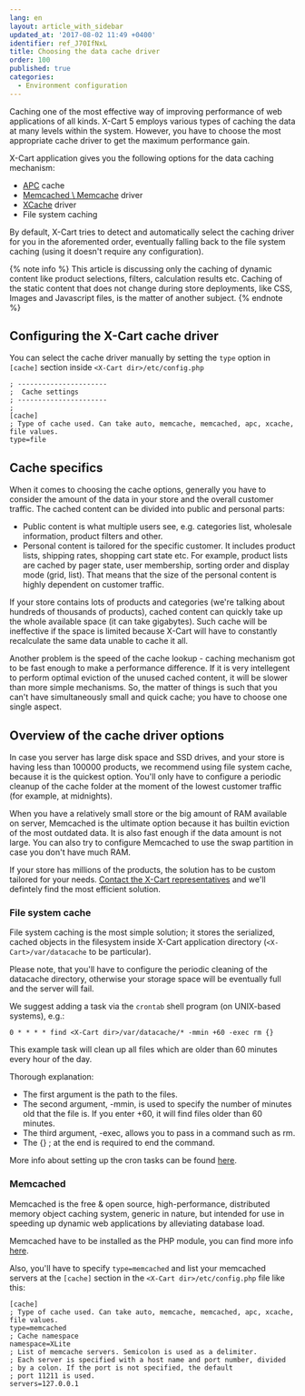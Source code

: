 ```yaml
---
lang: en
layout: article_with_sidebar
updated_at: '2017-08-02 11:49 +0400'
identifier: ref_J70IfNxL
title: Choosing the data cache driver
order: 100
published: true
categories:
  - Environment configuration
---
```

Caching one of the most effective way of improving performance of web applications of all kinds. X-Cart 5 employs various types of caching the data at many levels within the system. However, you have to choose the most appropriate cache driver to get the maximum performance gain. 

X-Cart application gives you the following options for the data caching mechanism:

-	[APC](http://php.net/manual/en/book.apc.php) cache
-	[Memcached \ Memcache](http://php.net/manual/en/book.memcached.php) driver
-	[XCache](https://xcache.lighttpd.net/) driver
-	File system caching

By default, X-Cart tries to detect and automatically select the caching driver for you in the aforemented order, eventually falling back to the file system caching (using it doesn't require any configuration).

{% note info %}
This article is discussing only the caching of dynamic content like product selections, filters, calculation results etc. Caching of the static content that does not change during store deployments, like CSS, Images and Javascript files, is the matter of another subject.
{% endnote %}

## Configuring the X-Cart cache driver

You can select the cache driver manually by setting the `type` option in `[cache]` section inside `<X-Cart dir>/etc/config.php`

```
; ----------------------
;  Cache settings
; ----------------------
;
[cache]
; Type of cache used. Can take auto, memcache, memcached, apc, xcache, file values.
type=file
```

## Cache specifics

When it comes to choosing the cache options, generally you have to consider the amount of the data in your store and the overall customer traffic. The cached content can be divided into public and personal parts:

-	Public content is what multiple users see, e.g. categories list, wholesale information, product filters and other. 
-	Personal content is tailored for the specific customer. It includes product lists, shipping rates, shopping cart state etc. For example, product lists are cached by pager state, user membership, sorting order and display mode (grid, list). That means that the size of the personal content is highly dependent on customer traffic.

If your store contains lots of products and categories (we're talking about hundreds of thousands of products), cached content can quickly take up the whole available space (it can take gigabytes). Such cache will be ineffective if the space is limited because X-Cart will have to constantly recalculate the same data unable to cache it all.

Another problem is the speed of the cache lookup - caching mechanism got to be fast enough to make a performance difference. If it is very intellegent to perform optimal eviction of the unused cached content, it will be slower than more simple mechanisms. So, the matter of things is such that you can't have simultaneously small and quick cache; you have to choose one single aspect.

## Overview of the cache driver options

In case you server has large disk space and SSD drives, and your store is having less than 100000 products, we recommend using file system cache, because it is the quickest option. You'll only have to configure a periodic cleanup of the cache folder at the moment of the lowest customer traffic (for example, at midnights).

When you have a relatively small store or the big amount of RAM available on server, Memcached is the ultimate option because it has builtin eviction of the most outdated data. It is also fast enough if the data amount is not large. You can also try to configure Memcached to use the swap partition in case you don't have much RAM.

If your store has millions of the products, the solution has to be custom tailored for your needs. [Contact the X-Cart representatives](https://www.x-cart.com/contact-us.html) and we'll defintely find the most efficient solution. 

### File system cache

File system caching is the most simple solution; it stores the serialized, cached objects in the filesystem inside X-Cart application directory (`<X-Cart>/var/datacache` to be particular).

Please note, that you'll have to configure the periodic cleaning of the datacache directory, otherwise your storage space will be eventually full and the server will fail.

We suggest adding a task via the `crontab` shell program (on UNIX-based systems), e.g.:

```
0 * * * * find <X-Cart dir>/var/datacache/* -mmin +60 -exec rm {}
```

This example task will clean up all files which are older than 60 minutes every hour of the day.

Thorough explanation:
- The first argument is the path to the files.
- The second argument, -mmin, is used to specify the number of minutes old
that the file is. If you enter +60, it will find files older than 60
minutes.
- The third argument, -exec, allows you to pass in a command such as rm.
- The {} \; at the end is required to end the command.

More info about setting up the cron tasks can be found [here](https://www.cyberciti.biz/faq/how-do-i-add-jobs-to-cron-under-linux-or-unix-oses/).

### Memcached

Memcached is the free & open source, high-performance, distributed memory object caching system, generic in nature, but intended for use in speeding up dynamic web applications by alleviating database load.

Memcached have to be installed as the PHP module, you can find more info [here](http://php.net/manual/en/memcached.installation.php).

Also, you'll have to specify `type=memcached` and list your memcached servers at the `[cache]` section in the `<X-Cart dir>/etc/config.php` file like this:

```
[cache]
; Type of cache used. Can take auto, memcache, memcached, apc, xcache, file values.
type=memcached
; Cache namespace
namespace=XLite
; List of memcache servers. Semicolon is used as a delimiter.
; Each server is specified with a host name and port number, divided
; by a colon. If the port is not specified, the default
; port 11211 is used.
servers=127.0.0.1
```
